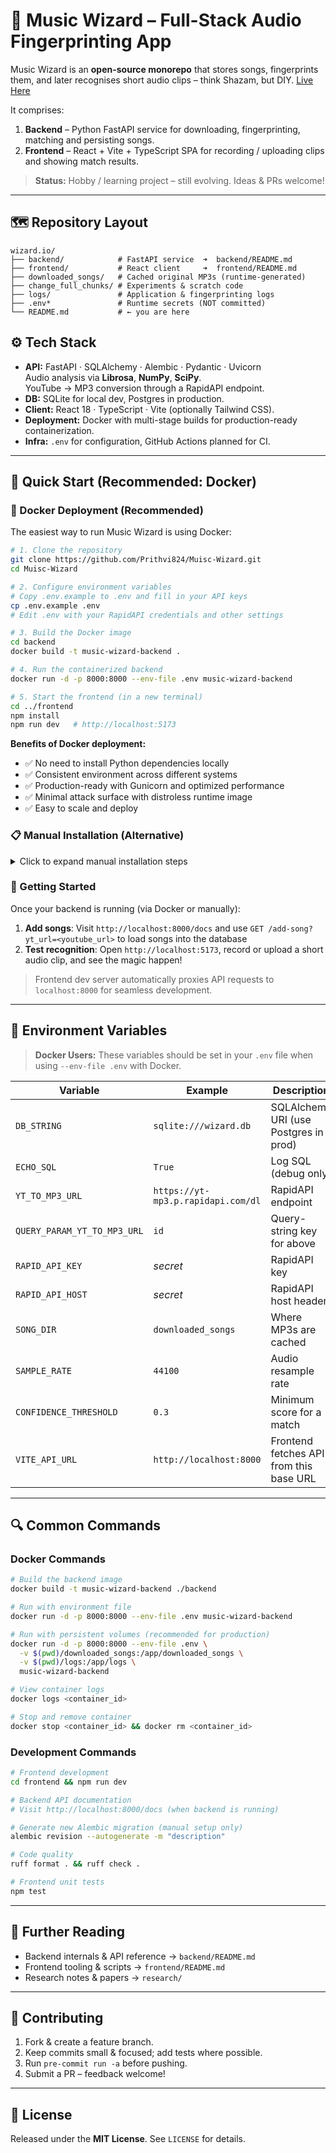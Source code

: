# 🎵 Music Wizard – Full-Stack Audio Fingerprinting App

Music Wizard is an **open-source monorepo** that stores songs, fingerprints them, and later recognises short audio clips – think Shazam, but DIY. [Live Here](https://musicwizard.myddns.me/)

It comprises:

1. **Backend** – Python FastAPI service for downloading, fingerprinting, matching and persisting songs.
2. **Frontend** – React + Vite + TypeScript SPA for recording / uploading clips and showing match results.

> **Status:** Hobby / learning project – still evolving. Ideas & PRs welcome!

---

## 🗺️ Repository Layout

```
wizard.io/
├── backend/            # FastAPI service  ➜  backend/README.md
├── frontend/           # React client     ➜  frontend/README.md
├── downloaded_songs/   # Cached original MP3s (runtime-generated)
├── change_full_chunks/ # Experiments & scratch code
├── logs/               # Application & fingerprinting logs
├── .env*               # Runtime secrets (NOT committed)
└── README.md           # ← you are here
```

## ⚙️ Tech Stack

-   **API:** FastAPI · SQLAlchemy · Alembic · Pydantic · Uvicorn  
    Audio analysis via **Librosa**, **NumPy**, **SciPy**.  
    YouTube → MP3 conversion through a RapidAPI endpoint.
-   **DB:** SQLite for local dev, Postgres in production.
-   **Client:** React 18 · TypeScript · Vite (optionally Tailwind CSS).
-   **Deployment:** Docker with multi-stage builds for production-ready containerization.
-   **Infra:** `.env` for configuration, GitHub Actions planned for CI.

---

## 🚀 Quick Start (Recommended: Docker)

### 🐳 Docker Deployment (Recommended)

The easiest way to run Music Wizard is using Docker:

```bash
# 1. Clone the repository
git clone https://github.com/Prithvi824/Muisc-Wizard.git
cd Muisc-Wizard

# 2. Configure environment variables
# Copy .env.example to .env and fill in your API keys
cp .env.example .env
# Edit .env with your RapidAPI credentials and other settings

# 3. Build the Docker image
cd backend
docker build -t music-wizard-backend .

# 4. Run the containerized backend
docker run -d -p 8000:8000 --env-file .env music-wizard-backend

# 5. Start the frontend (in a new terminal)
cd ../frontend
npm install
npm run dev   # http://localhost:5173
```

**Benefits of Docker deployment:**

-   ✅ No need to install Python dependencies locally
-   ✅ Consistent environment across different systems
-   ✅ Production-ready with Gunicorn and optimized performance
-   ✅ Minimal attack surface with distroless runtime image
-   ✅ Easy to scale and deploy

### 📋 Manual Installation (Alternative)

<details>
<summary>Click to expand manual installation steps</summary>

> ⚠️ **Note:** Docker deployment is recommended for better consistency and easier setup.

```bash
# 1. Clone & create env
git clone https://github.com/Prithvi824/Muisc-Wizard.git
cd Muisc-Wizard

# Create virtual environment (recommended)
python -m venv .venv && source .venv/bin/activate   # Windows: .venv\Scripts\activate

# 2. Configure secrets
# Copy .env.example → .env and fill in the keys
# ⚠️ FFmpeg must be installed and available on your PATH

# 3. Start the backend
pip install -r backend/requirements.txt      # install python deps
alembic -c backend/alembic.ini upgrade head  # migrate database
uvicorn backend.main:APP --reload            # http://localhost:8000/docs

# 4. Start the frontend (new terminal)
cd frontend
npm install   # or pnpm / yarn
npm run dev   # http://localhost:5173
```

</details>

### 🎯 Getting Started

Once your backend is running (via Docker or manually):

1. **Add songs**: Visit `http://localhost:8000/docs` and use `GET /add-song?yt_url=<youtube_url>` to load songs into the database
2. **Test recognition**: Open `http://localhost:5173`, record or upload a short audio clip, and see the magic happen!

> Frontend dev server automatically proxies API requests to `localhost:8000` for seamless development.

---

## 🔑 Environment Variables

> **Docker Users:** These variables should be set in your `.env` file when using `--env-file .env` with Docker.

| Variable                    | Example                            | Description                             |
| --------------------------- | ---------------------------------- | --------------------------------------- |
| `DB_STRING`                 | `sqlite:///wizard.db`              | SQLAlchemy URI (use Postgres in prod)   |
| `ECHO_SQL`                  | `True`                             | Log SQL (debug only)                    |
| `YT_TO_MP3_URL`             | `https://yt-mp3.p.rapidapi.com/dl` | RapidAPI endpoint                       |
| `QUERY_PARAM_YT_TO_MP3_URL` | `id`                               | Query-string key for above              |
| `RAPID_API_KEY`             | _secret_                           | RapidAPI key                            |
| `RAPID_API_HOST`            | _secret_                           | RapidAPI host header                    |
| `SONG_DIR`                  | `downloaded_songs`                 | Where MP3s are cached                   |
| `SAMPLE_RATE`               | `44100`                            | Audio resample rate                     |
| `CONFIDENCE_THRESHOLD`      | `0.3`                              | Minimum score for a match               |
| `VITE_API_URL`              | `http://localhost:8000`            | Frontend fetches API from this base URL |

---

## 🔍 Common Commands

### Docker Commands

```bash
# Build the backend image
docker build -t music-wizard-backend ./backend

# Run with environment file
docker run -d -p 8000:8000 --env-file .env music-wizard-backend

# Run with persistent volumes (recommended for production)
docker run -d -p 8000:8000 --env-file .env \
  -v $(pwd)/downloaded_songs:/app/downloaded_songs \
  -v $(pwd)/logs:/app/logs \
  music-wizard-backend

# View container logs
docker logs <container_id>

# Stop and remove container
docker stop <container_id> && docker rm <container_id>
```

### Development Commands

```bash
# Frontend development
cd frontend && npm run dev

# Backend API documentation
# Visit http://localhost:8000/docs (when backend is running)

# Generate new Alembic migration (manual setup only)
alembic revision --autogenerate -m "description"

# Code quality
ruff format . && ruff check .

# Frontend unit tests
npm test
```

---

## 🧩 Further Reading

-   Backend internals & API reference → `backend/README.md`
-   Frontend tooling & scripts → `frontend/README.md`
-   Research notes & papers → `research/`

---

## 🤝 Contributing

1. Fork & create a feature branch.
2. Keep commits small & focused; add tests where possible.
3. Run `pre-commit run -a` before pushing.
4. Submit a PR – feedback welcome!

---

## 📝 License

Released under the **MIT License**. See `LICENSE` for details.
